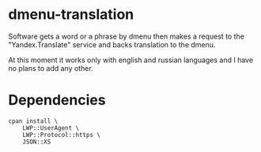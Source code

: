 # dmenu-translation

Software gets a word or a phrase by dmenu then makes a request to the "Yandex.Translate" service and backs translation to the dmenu.

At this moment it works only with english and russian languages and I have no plans to add any other.

# Dependencies

```
cpan install \
    LWP::UserAgent \
    LWP::Protocol::https \
    JSON::XS
```
